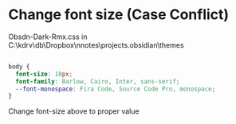 # Change font size (Case Conflict)
Obsdn-Dark-Rmx.css in C:\kdrv\db\Dropbox\nnotes\projects\.obsidian\themes

``` css

body {
  font-size: 18px;
  font-family: Barlow, Cairo, Inter, sans-serif;
  --font-monospace: Fira Code, Source Code Pro, monospace;
}

```

Change font-size above to proper value